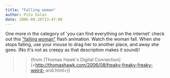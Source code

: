 ```yaml
---
title: "Falling woman"
author: Pito Salas
date: 2006-08-26T13:47:08
---
```


One more in the category of 'you can find everything on the internet' check
out this ["falling woman"](<http://xoxma.com.ua/img/flash/00001.swf>) flash
animation. Watch the woman fall. When she stops falling, use your mouse to
drag her to another place, and away she goes. (No it's not as creepy as that
description makes it sound)!

>>

>> (from [Thomas Hawk's Digital
Connection](<http://thomashawk.com/2006/08/freaky-freaky-freaky-weird-
and.html>))


